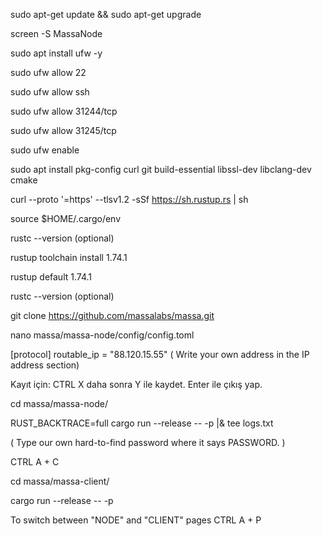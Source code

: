 sudo apt-get update && sudo apt-get upgrade

screen -S MassaNode


sudo apt install ufw -y 

sudo ufw allow 22 

sudo ufw allow ssh

sudo ufw allow 31244/tcp

sudo ufw allow 31245/tcp 

sudo ufw enable 


sudo apt install pkg-config curl git build-essential libssl-dev libclang-dev cmake

curl --proto '=https' --tlsv1.2 -sSf https://sh.rustup.rs | sh

source $HOME/.cargo/env

rustc --version  (optional)

rustup toolchain install 1.74.1

rustup default 1.74.1

rustc --version  (optional)

git clone https://github.com/massalabs/massa.git

nano massa/massa-node/config/config.toml


[protocol]
routable_ip = "88.120.15.55"      ( Write your own address in the IP address section)

Kayıt için: CTRL X   daha sonra Y ile kaydet. Enter ile çıkış yap.


cd massa/massa-node/

RUST_BACKTRACE=full cargo run --release -- -p <PASSWORD> |& tee logs.txt 

( Type our own hard-to-find password where it says PASSWORD. )


CTRL A + C  

cd massa/massa-client/

cargo run --release -- -p <PASSWORD>      

To switch between "NODE" and "CLIENT" pages   CTRL A + P  
